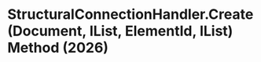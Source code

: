# StructuralConnectionHandler.Create(Document, IList<ElementId>, ElementId, IList<ConnectionInputPoint>) Method (2026)

﻿
